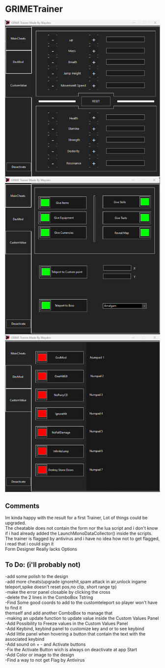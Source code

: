 # GRIMETrainer
![GRIMETrainer1](/img/GRIMETrainer1.png)
![GRIMETrainer2](/img/GRIMETrainer2.png)
![GRIMETrainer3](/img/GRIMETrainer3.png)

## Comments
Im kinda happy with the result for a first Trainer, Lot of things could be upgraded.<br>
The cheatable does not contain the form nor the lua script and i don't know if i had already added the LaunchMonoDataCollector() inside the scripts.<br>
The trainer is flagged by antivirus and i have no idea how not to get flagged, i read that i could sign it<br>
Form Designer Really lacks Options
## To Do: (i'll probably not)
-add some polish to the design<br>
-add more cheats(upgrade ignorehit,spam attack in air,unlock ingame teleport,spike doesn't reset pos,no clip, short range tp)<br>
-make the error panel closable by clicking the cross<br>
-delete the 2 lines in the ComboBox Tstring<br>
-Find Some good coords to add to the customteleport so player won't have to find it<br>
themself and add another ComboBox to manage that<br>
-making an update function to update value inside the Custom Values Panel <br>
-Add Possibility to Freeze values in the Custom Values Panel<br>
-Add Keybind, keybind panel to customize key and or to see keybind<br>
-Add little panel when hovering a button that contain the text with the associated keybind<br>
-Add sound on + - and Activate buttons<br>
-Fix the Activate Button wich is always on deactivate at app Start<br>
-Add Color or image to the design<br>
-Find a way to not get Flag by Antivirus<br>


